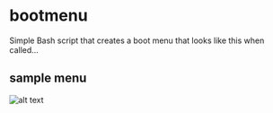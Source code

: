 bootmenu
========

Simple Bash script that creates a boot menu that looks like this
when called...

sample menu
------------

![alt text](http://i.imgur.com/5YYOX.png "Sample Output")


